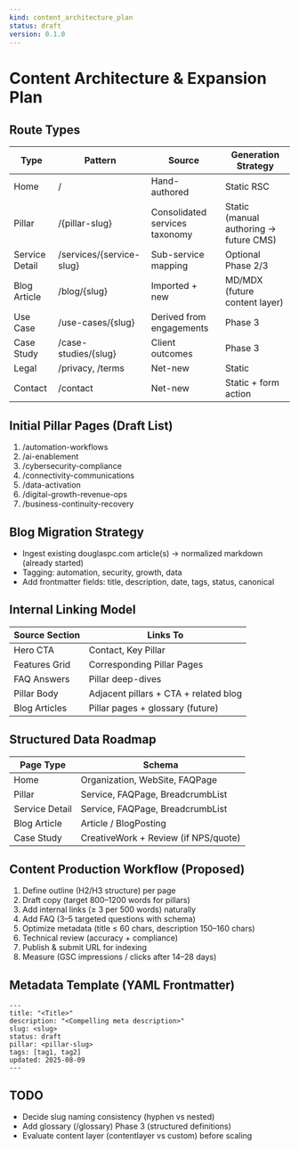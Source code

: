 ```yaml
---
kind: content_architecture_plan
status: draft
version: 0.1.0
---
```

# Content Architecture & Expansion Plan

## Route Types
| Type | Pattern | Source | Generation Strategy |
|------|---------|--------|---------------------|
| Home | / | Hand-authored | Static RSC |
| Pillar | /{pillar-slug} | Consolidated services taxonomy | Static (manual authoring → future CMS) |
| Service Detail | /services/{service-slug} | Sub-service mapping | Optional Phase 2/3 |
| Blog Article | /blog/{slug} | Imported + new | MD/MDX (future content layer) |
| Use Case | /use-cases/{slug} | Derived from engagements | Phase 3 |
| Case Study | /case-studies/{slug} | Client outcomes | Phase 3 |
| Legal | /privacy, /terms | Net-new | Static |
| Contact | /contact | Net-new | Static + form action |

## Initial Pillar Pages (Draft List)
1. /automation-workflows
2. /ai-enablement
3. /cybersecurity-compliance
4. /connectivity-communications
5. /data-activation
6. /digital-growth-revenue-ops
7. /business-continuity-recovery

## Blog Migration Strategy
- Ingest existing douglaspc.com article(s) → normalized markdown (already started)
- Tagging: automation, security, growth, data
- Add frontmatter fields: title, description, date, tags, status, canonical

## Internal Linking Model
| Source Section | Links To |
|----------------|---------|
| Hero CTA | Contact, Key Pillar |
| Features Grid | Corresponding Pillar Pages |
| FAQ Answers | Pillar deep-dives |
| Pillar Body | Adjacent pillars + CTA + related blog |
| Blog Articles | Pillar pages + glossary (future) |

## Structured Data Roadmap
| Page Type | Schema |
|-----------|--------|
| Home | Organization, WebSite, FAQPage |
| Pillar | Service, FAQPage, BreadcrumbList |
| Service Detail | Service, FAQPage, BreadcrumbList |
| Blog Article | Article / BlogPosting |
| Case Study | CreativeWork + Review (if NPS/quote) |

## Content Production Workflow (Proposed)
1. Define outline (H2/H3 structure) per page
2. Draft copy (target 800–1200 words for pillars)
3. Add internal links (≥ 3 per 500 words) naturally
4. Add FAQ (3–5 targeted questions with schema)
5. Optimize metadata (title ≤ 60 chars, description 150–160 chars)
6. Technical review (accuracy + compliance)
7. Publish & submit URL for indexing
8. Measure (GSC impressions / clicks after 14–28 days)

## Metadata Template (YAML Frontmatter)
```
---
title: "<Title>"
description: "<Compelling meta description>"
slug: <slug>
status: draft
pillar: <pillar-slug>
tags: [tag1, tag2]
updated: 2025-08-09
---
```

## TODO
- Decide slug naming consistency (hyphen vs nested)
- Add glossary (/glossary) Phase 3 (structured definitions)
- Evaluate content layer (contentlayer vs custom) before scaling

